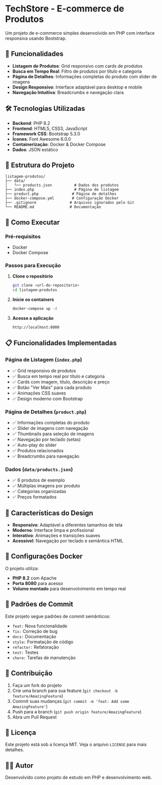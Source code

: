 # TechStore - E-commerce de Produtos

Um projeto de e-commerce simples desenvolvido em PHP com interface responsiva usando Bootstrap.

## 🚀 Funcionalidades

- **Listagem de Produtos**: Grid responsivo com cards de produtos
- **Busca em Tempo Real**: Filtro de produtos por título e categoria
- **Página de Detalhes**: Informações completas do produto com slider de imagens
- **Design Responsivo**: Interface adaptável para desktop e mobile
- **Navegação Intuitiva**: Breadcrumbs e navegação clara

## 🛠️ Tecnologias Utilizadas

- **Backend**: PHP 8.2
- **Frontend**: HTML5, CSS3, JavaScript
- **Framework CSS**: Bootstrap 5.3.0
- **Ícones**: Font Awesome 6.0.0
- **Containerização**: Docker & Docker Compose
- **Dados**: JSON estático

## 📁 Estrutura do Projeto

```
listagem-produtos/
├── data/
│   └── products.json          # Dados dos produtos
├── index.php                  # Página de listagem
├── product.php               # Página de detalhes
├── docker-compose.yml        # Configuração Docker
├── .gitignore               # Arquivos ignorados pelo Git
└── README.md                # Documentação
```

## 🚀 Como Executar

### Pré-requisitos
- Docker
- Docker Compose

### Passos para Execução

1. **Clone o repositório**
   ```bash
   git clone <url-do-repositorio>
   cd listagem-produtos
   ```

2. **Inicie os containers**
   ```bash
   docker-compose up -d
   ```

3. **Acesse a aplicação**
   ```
   http://localhost:8080
   ```

## 📋 Funcionalidades Implementadas

### Página de Listagem (`index.php`)
- ✅ Grid responsivo de produtos
- ✅ Busca em tempo real por título e categoria
- ✅ Cards com imagem, título, descrição e preço
- ✅ Botão "Ver Mais" para cada produto
- ✅ Animações CSS suaves
- ✅ Design moderno com Bootstrap

### Página de Detalhes (`product.php`)
- ✅ Informações completas do produto
- ✅ Slider de imagens com navegação
- ✅ Thumbnails para seleção de imagens
- ✅ Navegação por teclado (setas)
- ✅ Auto-play do slider
- ✅ Produtos relacionados
- ✅ Breadcrumbs para navegação

### Dados (`data/products.json`)
- ✅ 6 produtos de exemplo
- ✅ Múltiplas imagens por produto
- ✅ Categorias organizadas
- ✅ Preços formatados

## 🎨 Características do Design

- **Responsivo**: Adaptável a diferentes tamanhos de tela
- **Moderno**: Interface limpa e profissional
- **Interativo**: Animações e transições suaves
- **Acessível**: Navegação por teclado e semântica HTML

## 🔧 Configurações Docker

O projeto utiliza:
- **PHP 8.2** com Apache
- **Porta 8080** para acesso
- **Volume montado** para desenvolvimento em tempo real

## 📝 Padrões de Commit

Este projeto segue padrões de commit semânticos:
- `feat:` Nova funcionalidade
- `fix:` Correção de bug
- `docs:` Documentação
- `style:` Formatação de código
- `refactor:` Refatoração
- `test:` Testes
- `chore:` Tarefas de manutenção

## 🤝 Contribuição

1. Faça um fork do projeto
2. Crie uma branch para sua feature (`git checkout -b feature/AmazingFeature`)
3. Commit suas mudanças (`git commit -m 'feat: Add some AmazingFeature'`)
4. Push para a branch (`git push origin feature/AmazingFeature`)
5. Abra um Pull Request

## 📄 Licença

Este projeto está sob a licença MIT. Veja o arquivo `LICENSE` para mais detalhes.

## 👨‍💻 Autor

Desenvolvido como projeto de estudo em PHP e desenvolvimento web.